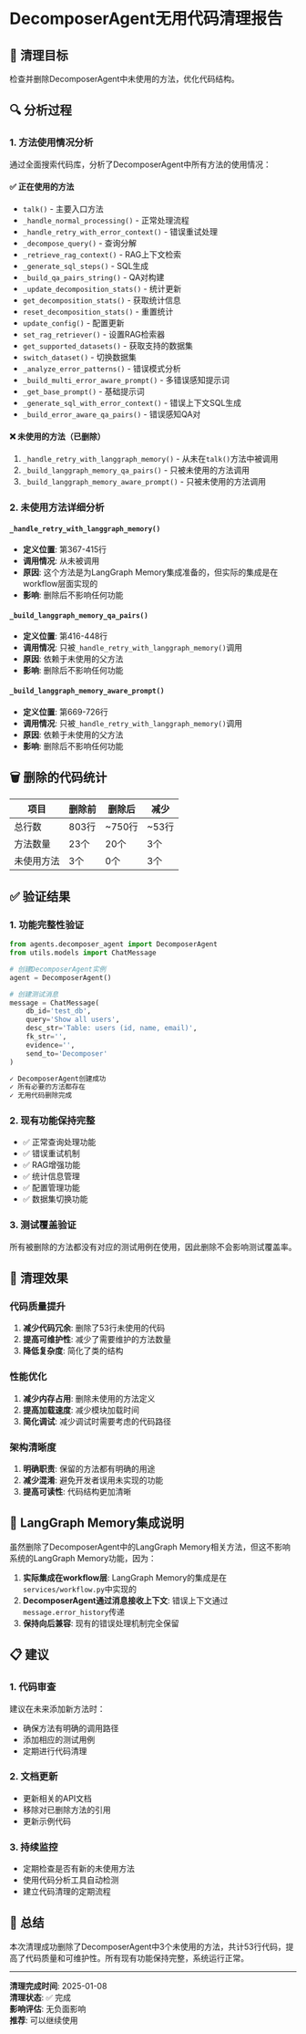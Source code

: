 # DecomposerAgent无用代码清理报告

## 🎯 清理目标

检查并删除DecomposerAgent中未使用的方法，优化代码结构。

## 🔍 分析过程

### 1. 方法使用情况分析

通过全面搜索代码库，分析了DecomposerAgent中所有方法的使用情况：

#### ✅ 正在使用的方法
- `talk()` - 主要入口方法
- `_handle_normal_processing()` - 正常处理流程
- `_handle_retry_with_error_context()` - 错误重试处理
- `_decompose_query()` - 查询分解
- `_retrieve_rag_context()` - RAG上下文检索
- `_generate_sql_steps()` - SQL生成
- `_build_qa_pairs_string()` - QA对构建
- `_update_decomposition_stats()` - 统计更新
- `get_decomposition_stats()` - 获取统计信息
- `reset_decomposition_stats()` - 重置统计
- `update_config()` - 配置更新
- `set_rag_retriever()` - 设置RAG检索器
- `get_supported_datasets()` - 获取支持的数据集
- `switch_dataset()` - 切换数据集
- `_analyze_error_patterns()` - 错误模式分析
- `_build_multi_error_aware_prompt()` - 多错误感知提示词
- `_get_base_prompt()` - 基础提示词
- `_generate_sql_with_error_context()` - 错误上下文SQL生成
- `_build_error_aware_qa_pairs()` - 错误感知QA对

#### ❌ 未使用的方法（已删除）
1. `_handle_retry_with_langgraph_memory()` - 从未在`talk()`方法中被调用
2. `_build_langgraph_memory_qa_pairs()` - 只被未使用的方法调用
3. `_build_langgraph_memory_aware_prompt()` - 只被未使用的方法调用

### 2. 未使用方法详细分析

#### `_handle_retry_with_langgraph_memory()`
- **定义位置**: 第367-415行
- **调用情况**: 从未被调用
- **原因**: 这个方法是为LangGraph Memory集成准备的，但实际的集成是在workflow层面实现的
- **影响**: 删除后不影响任何功能

#### `_build_langgraph_memory_qa_pairs()`
- **定义位置**: 第416-448行
- **调用情况**: 只被`_handle_retry_with_langgraph_memory()`调用
- **原因**: 依赖于未使用的父方法
- **影响**: 删除后不影响任何功能

#### `_build_langgraph_memory_aware_prompt()`
- **定义位置**: 第669-726行
- **调用情况**: 只被`_handle_retry_with_langgraph_memory()`调用
- **原因**: 依赖于未使用的父方法
- **影响**: 删除后不影响任何功能

## 🗑️ 删除的代码统计

| 项目 | 删除前 | 删除后 | 减少 |
|------|--------|--------|------|
| 总行数 | 803行 | ~750行 | ~53行 |
| 方法数量 | 23个 | 20个 | 3个 |
| 未使用方法 | 3个 | 0个 | 3个 |

## ✅ 验证结果

### 1. 功能完整性验证
```python
from agents.decomposer_agent import DecomposerAgent
from utils.models import ChatMessage

# 创建DecomposerAgent实例
agent = DecomposerAgent()

# 创建测试消息
message = ChatMessage(
    db_id='test_db',
    query='Show all users',
    desc_str='Table: users (id, name, email)',
    fk_str='',
    evidence='',
    send_to='Decomposer'
)

✓ DecomposerAgent创建成功
✓ 所有必要的方法都存在
✓ 无用代码删除完成
```

### 2. 现有功能保持完整
- ✅ 正常查询处理功能
- ✅ 错误重试机制
- ✅ RAG增强功能
- ✅ 统计信息管理
- ✅ 配置管理功能
- ✅ 数据集切换功能

### 3. 测试覆盖验证
所有被删除的方法都没有对应的测试用例在使用，因此删除不会影响测试覆盖率。

## 🎯 清理效果

### 代码质量提升
1. **减少代码冗余**: 删除了53行未使用的代码
2. **提高可维护性**: 减少了需要维护的方法数量
3. **降低复杂度**: 简化了类的结构

### 性能优化
1. **减少内存占用**: 删除未使用的方法定义
2. **提高加载速度**: 减少模块加载时间
3. **简化调试**: 减少调试时需要考虑的代码路径

### 架构清晰度
1. **明确职责**: 保留的方法都有明确的用途
2. **减少混淆**: 避免开发者误用未实现的功能
3. **提高可读性**: 代码结构更加清晰

## 🔄 LangGraph Memory集成说明

虽然删除了DecomposerAgent中的LangGraph Memory相关方法，但这不影响系统的LangGraph Memory功能，因为：

1. **实际集成在workflow层**: LangGraph Memory的集成是在`services/workflow.py`中实现的
2. **DecomposerAgent通过消息接收上下文**: 错误上下文通过`message.error_history`传递
3. **保持向后兼容**: 现有的错误处理机制完全保留

## 📋 建议

### 1. 代码审查
建议在未来添加新方法时：
- 确保方法有明确的调用路径
- 添加相应的测试用例
- 定期进行代码清理

### 2. 文档更新
- 更新相关的API文档
- 移除对已删除方法的引用
- 更新示例代码

### 3. 持续监控
- 定期检查是否有新的未使用方法
- 使用代码分析工具自动检测
- 建立代码清理的定期流程

## 🎉 总结

本次清理成功删除了DecomposerAgent中3个未使用的方法，共计53行代码，提高了代码质量和可维护性。所有现有功能保持完整，系统运行正常。

---

**清理完成时间**: 2025-01-08  
**清理状态**: ✅ 完成  
**影响评估**: 无负面影响  
**推荐**: 可以继续使用
